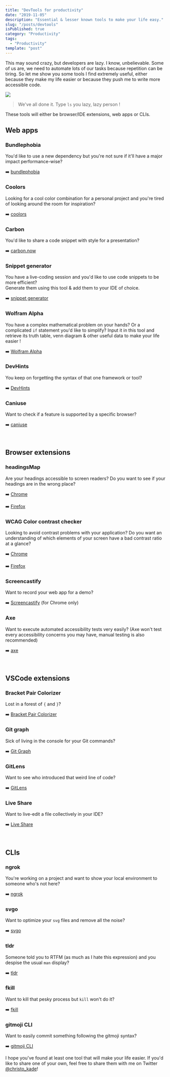 ```yaml
---
title: "DevTools for productivity"
date: "2019-11-05"
description: "Essential & lesser known tools to make your life easy."
slug: "/posts/devtools"
isPublished: true
category: "Productivity"
tags:
  - "Productivity"
template: "post"
---
```


This may sound crazy, but developers are lazy. I know, unbelievable. Some of us are, we need to automate lots of our tasks because repetition can be tiring. So let me show you some tools I find extremely useful, either because they make my life easier or because they push me to write more accessible code.

![](https://thepracticaldev.s3.amazonaws.com/i/o3hjup10i1v0gdhnwx6y.gif)

> We've all done it. Type `ls` you lazy, lazy person !

These tools will either be browser/IDE extensions, web apps or CLIs.

## Web apps

### Bundlephobia

You'd like to use a new dependency but you're not sure if it'll have a major impact performance-wise?

➡️ [bundlephobia](https://bundlephobia.com/)

### Coolors

Looking for a cool color combination for a personal project and you're tired of looking around the room for inspiration?

️➡️ [coolors](https://coolors.co/)

### Carbon

You'd like to share a code snippet with style for a presentation?

➡️ [carbon.now](https://carbon.now.sh/)

### Snippet generator

You have a live-coding session and you'd like to use code snippets to be more efficient?  
Generate them using this tool & add them to your IDE of choice.

➡️ [snippet generator](https://snippet-generator.app/?description=My+snippet&tabtrigger=helloWorld&snippet=%3Cdiv%3E%0A++Hello+World+%21%0A%3C%2Fdiv%3E&mode=vscode)

### Wolfram Alpha

You have a complex mathematical problem on your hands? Or a complicated `if` statement you'd like to simplify? Input it in this tool and retrieve its truth table, venn diagram & other useful data to make your life easier !

➡️ [Wolfram Alpha](https://www.wolframalpha.com/input/?i=a+or+b+and+b+or+c)

### DevHints

You keep on forgetting the syntax of that one framework or tool?

➡️ [DevHints](https://devhints.io)

### Caniuse

Want to check if a feature is supported by a specific browser?

➡️ [caniuse](https://caniuse.com/)

<br>

## Browser extensions

### headingsMap

Are your headings accessible to screen readers? Do you want to see if your headings are in the wrong place?

➡️ [Chrome](https://chrome.google.com/webstore/detail/headingsmap/flbjommegcjonpdmenkdiocclhjacmbi)

➡️ [Firefox](https://addons.mozilla.org/en-US/firefox/addon/headingsmap/)

### WCAG Color contrast checker

Looking to avoid contrast problems with your application? Do you want an understanding of which elements of your screen have a bad contrast ratio at a glance?

➡️ [Chrome](https://chrome.google.com/webstore/detail/wcag-color-contrast-check/plnahcmalebffmaghcpcmpaciebdhgdf?hl=en)

➡️ [Firefox](https://addons.mozilla.org/en-US/firefox/addon/wcag-contrast-checker/)

### Screencastify

Want to record your web app for a demo?

➡️ [Screencastify](https://www.screencastify.com/) (for Chrome only)

### Axe

Want to execute automated accessibility tests very easily? (Axe won't test every accessibility concerns you may have, manual testing is also recommended)

➡️ [axe](https://www.deque.com/axe/)

<br>

## VSCode extensions

### Bracket Pair Colorizer

Lost in a forest of `{` and `}`?

➡️ [Bracket Pair Colorizer](https://marketplace.visualstudio.com/items?itemName=CoenraadS.bracket-pair-colorizer-2)

### Git graph

Sick of living in the console for your Git commands?

➡️ [Git Graph](https://marketplace.visualstudio.com/items?itemName=mhutchie.git-graph)

### GitLens

Want to see who introduced that weird line of code?

➡️ [GitLens](https://marketplace.visualstudio.com/items?itemName=eamodio.gitlens)

### Live Share

Want to live-edit a file collectively in your IDE?

➡️ [Live Share](https://marketplace.visualstudio.com/items?itemName=MS-vsliveshare.vsliveshare)

<br>

## CLIs

### ngrok

You're working on a project and want to show your local environment to someone who's not here?

➡️️ [ngrok](https://ngrok.com/)

### svgo

Want to optimize your `svg` files and remove all the noise?

➡️ [svgo](https://github.com/svg/svgo)

### tldr

Someone told you to RTFM (as much as I hate this expression) and you despise the usual `man` display?

➡️ [tldr](https://tldr.sh/)

### fkill

Want to kill that pesky process but `kill` won't do it?

➡️ [fkill](https://github.com/sindresorhus/fkill-cli)

### gitmoji CLI

Want to easily commit something following the gitmoji syntax?

➡️ [gitmoji CLI](https://github.com/carloscuesta/gitmoji-cli)

I hope you've found at least one tool that will make your life easier.
If you'd like to share one of your own, feel free to share them with me on Twitter [@christo_kade](https://twitter.com/christo_kade)!
